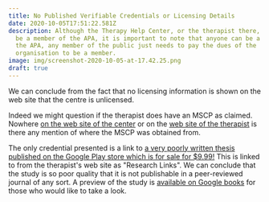 ```yaml
---
title: No Published Verifiable Credentials or Licensing Details
date: 2020-10-05T17:51:22.581Z
description: Although the Therapy Help Center, or the therapist there, claims to
  be a member of the APA, it is important to note that anyone can be a member of
  the APA, any member of the public just needs to pay the dues of the
  organisation to be a member.
image: img/screenshot-2020-10-05-at-17.42.25.png
draft: true
---
```

We can conclude from the fact that no licensing information is shown on the web site that the centre is unlicensed.

Indeed we might question if the therapist does have an MSCP as claimed. Nowhere [on the web site of the center](https://www.therapyhelpcenter.com/meetthedirector/) or on the [web site of the therapist](https://williamkannberg.com/) is there any mention of where the MSCP was obtained from.

The only credential presented is a link to [a very poorly written thesis published on the Google Play store which is for sale for $9.99!](https://play.google.com/store/books/details?id=vA84AgAAQBAJ) This is linked to from the therapist's web site as "Research Links". We can conclude that the study is so poor quality that it is not publishable in a peer-reviewed journal of any sort. A preview of the study is [available on Google books](https://books.google.com/books?id=vA84AgAAQBAJ&printsec=frontcover#v=onepage&q&f=false) for those who would like to take a look.